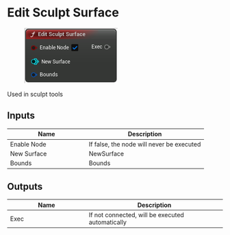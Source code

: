 # Edit Sculpt Surface

<div align="left" data-full-width="false"><figure><img src="../../../api/Exec Nodes/Edit_Sculpt_Surface.png" alt=""><figcaption></figcaption></figure></div>

Used in sculpt tools

## Inputs

<table><thead><tr><th width="170">Name</th><th>Description</th></tr></thead><tbody><tr><td>Enable Node</td><td>If false, the node will never be executed</td></tr><tr><td>New Surface</td><td>NewSurface</td></tr><tr><td>Bounds</td><td>Bounds</td></tr></tbody></table>

## Outputs

<table><thead><tr><th width="170">Name</th><th>Description</th></tr></thead><tbody><tr><td>Exec</td><td>If not connected, will be executed automatically</td></tr></tbody></table>
